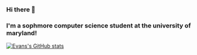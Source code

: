 ### Hi there 👋
### I'm a sophmore computer science student at the university of maryland!

[![Evans's GitHub stats](https://github-readme-stats.vercel.app/api?username=evanmasiello)](https://github.com/anuraghazra/github-readme-stats)
<!--
**evanmasiello/evanmasiello** is a ✨ _special_ ✨ repository because its `README.md` (this file) appears on your GitHub profile.

Here are some ideas to get you started:

- 🔭 I’m currently working on ...
- 🌱 I’m currently learning ...
- 👯 I’m looking to collaborate on ...
- 🤔 I’m looking for help with ...
- 💬 Ask me about ...
- 📫 How to reach me: ...
- 😄 Pronouns: ...
- ⚡ Fun fact: ...
-->
